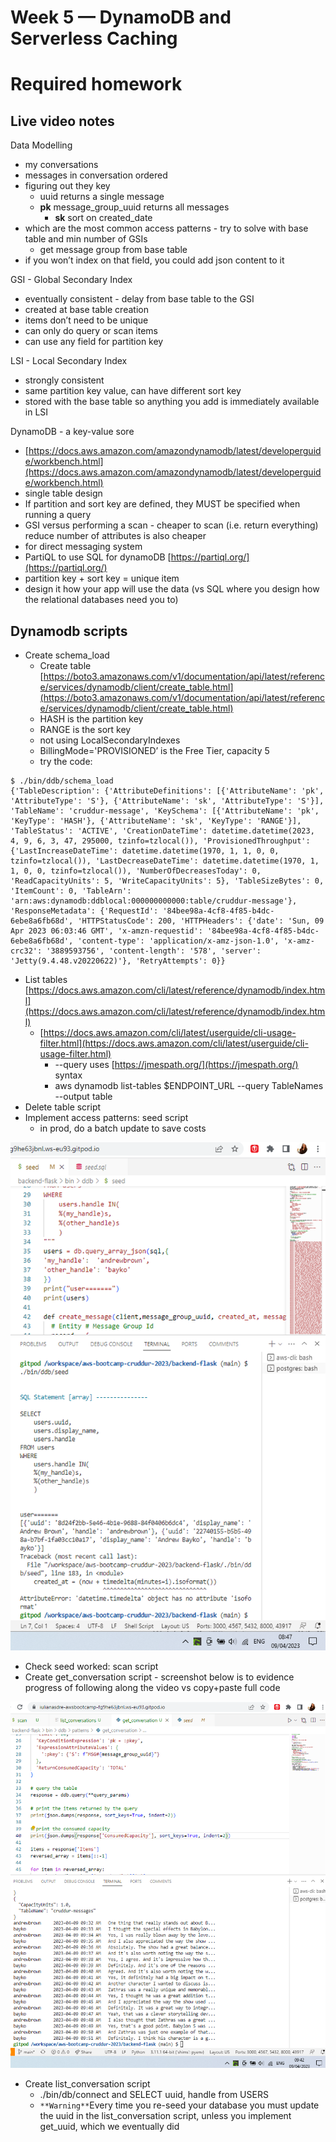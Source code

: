 # Week 5 — DynamoDB and Serverless Caching

# Required homework

## Live video notes

Data Modelling

- my conversations
- messages in conversation ordered
- figuring out they key
    - uuid returns a single message
    - **pk** message_group_uuid returns all messages
        - **sk** sort on created_date
- which are the most common access patterns - try to solve with base table and min number of GSIs
    - get message group from base table
- if you won’t index on that field, you could add json content to it

GSI - Global Secondary Index

- eventually consistent - delay from base table to the GSI
- created at base table creation
- items don’t need to be unique
- can only do query or scan items
- can use any field for partition key

LSI - Local Secondary Index

- strongly consistent
- same partition key value, can have different sort key
- stored with the base table so anything you add is immediately available in LSI

DynamoDB - a key-value sore

- [https://docs.aws.amazon.com/amazondynamodb/latest/developerguide/workbench.html](https://docs.aws.amazon.com/amazondynamodb/latest/developerguide/workbench.html)
- single table design
- If partition and sort key are defined, they MUST be specified when running a query
- GSI versus performing a scan - cheaper to scan (i.e. return everything) reduce number of attributes is also cheaper
- for direct messaging system
- PartiQL to use SQL for dynamoDB [https://partiql.org/](https://partiql.org/)
- partition key + sort key = unique item
- design it how your app will use the data (vs SQL where you design how the relational databases need you to)


## Dynamodb scripts

- Create schema_load
    - Create table [https://boto3.amazonaws.com/v1/documentation/api/latest/reference/services/dynamodb/client/create_table.html](https://boto3.amazonaws.com/v1/documentation/api/latest/reference/services/dynamodb/client/create_table.html)
    - HASH is the partition key
    - RANGE is the sort key
    - not using LocalSecondaryIndexes
    - BillingMode='PROVISIONED’ is the Free Tier, capacity 5
    - try the code:

```
$ ./bin/ddb/schema_load 
{'TableDescription': {'AttributeDefinitions': [{'AttributeName': 'pk', 'AttributeType': 'S'}, {'AttributeName': 'sk', 'AttributeType': 'S'}], 'TableName': 'cruddur-message', 'KeySchema': [{'AttributeName': 'pk', 'KeyType': 'HASH'}, {'AttributeName': 'sk', 'KeyType': 'RANGE'}], 'TableStatus': 'ACTIVE', 'CreationDateTime': datetime.datetime(2023, 4, 9, 6, 3, 47, 295000, tzinfo=tzlocal()), 'ProvisionedThroughput': {'LastIncreaseDateTime': datetime.datetime(1970, 1, 1, 0, 0, tzinfo=tzlocal()), 'LastDecreaseDateTime': datetime.datetime(1970, 1, 1, 0, 0, tzinfo=tzlocal()), 'NumberOfDecreasesToday': 0, 'ReadCapacityUnits': 5, 'WriteCapacityUnits': 5}, 'TableSizeBytes': 0, 'ItemCount': 0, 'TableArn': 'arn:aws:dynamodb:ddblocal:000000000000:table/cruddur-message'}, 'ResponseMetadata': {'RequestId': '84bee98a-4cf8-4f85-b4dc-6ebe8a6fb68d', 'HTTPStatusCode': 200, 'HTTPHeaders': {'date': 'Sun, 09 Apr 2023 06:03:46 GMT', 'x-amzn-requestid': '84bee98a-4cf8-4f85-b4dc-6ebe8a6fb68d', 'content-type': 'application/x-amz-json-1.0', 'x-amz-crc32': '3889593756', 'content-length': '578', 'server': 'Jetty(9.4.48.v20220622)'}, 'RetryAttempts': 0}}
```

- List tables [https://docs.aws.amazon.com/cli/latest/reference/dynamodb/index.html](https://docs.aws.amazon.com/cli/latest/reference/dynamodb/index.html)
    - [https://docs.aws.amazon.com/cli/latest/userguide/cli-usage-filter.html](https://docs.aws.amazon.com/cli/latest/userguide/cli-usage-filter.html)
        - --query uses [https://jmespath.org/](https://jmespath.org/) syntax
        - aws dynamodb list-tables $ENDPOINT_URL --query TableNames --output table
- Delete table script
- Implement access patterns: seed script
    - in prod, do a batch update to save costs

![Seed script progress following along video](./assets/week5/week5_seed_script_progress1.png)

- Check seed worked: scan script
- Create get_conversation script - screenshot below is to evidence progress of following along the video vs copy+paste full code

![get_conversation script working](./assets/week5/week5_get_conversation.png)

- Create list_conversation script
    - ./bin/db/connect and SELECT uuid, handle from USERS
    - `**Warning**`Every time you re-seed your database you must update the uuid in the list_conversation script, unless you implement get_uuid, which we eventually did